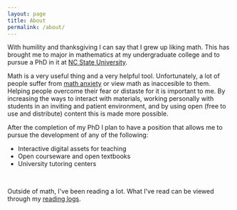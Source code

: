 ```yaml
---
layout: page
title: About
permalink: /about/
---
```



<p>
With humility and thanksgiving I can say that I grew up liking math.
This has brought me to major in mathematics at my undergraduate college and to pursue a PhD in it at 
<a class="external" href="https://math.sciences.ncsu.edu">NC State University</a>.
</p>

<p>
Math is a very useful thing and a very helpful tool.
Unfortunately, a lot of people suffer from 
<a class="external" href="https://en.wikipedia.org/wiki/Mathematical_anxiety">math anxiety</a>
or view math as inaccesible to them.
Helping people overcome their fear or distaste for it is important to me.
By increasing the ways to interact with materials, working personally with students in an inviting and patient environment, and by using open (free to use and distribute) content this is made more possible.
</p>

<p>
After the completion of my PhD I plan to have a position that allows me to pursue the development of any of the following:
<ul>
  <li>Interactive digital assets for teaching</li>
  <li>Open courseware and open textbooks</li>
  <li>University tutoring centers</li>
</ul>
</p>

<p><br /></p>
<p>
Outside of math, I've been reading a lot.
What I've read can be viewed through my 
<a href="/reading/">reading logs</a>.
</p>
